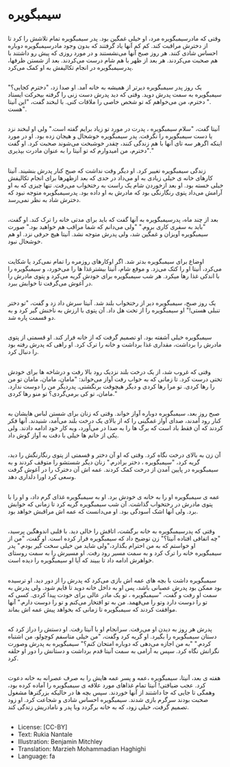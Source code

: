 # سیمبگویره

##
وقتی که مادرسیمبگویره مرد، او خیلی غمگین بود. پدر سیمبگویره تمام تلاشش را کرد تا از دخترش مراقبت کند. کم کم آنها یاد گرفتند که بدون وجود مادرسیمبگویره دوباره احساس شادی کنند. هر روز صبح آنها می‌نشستند و در مورد روزی که پیش رو داشتند با هم صحبت می‌کردند. هر بعد از ظهر با هم شام درست می‌کردند. بعد از شستن ظرفها، پدرسیمبگویره در انجام تکالیفش به او کمک می‌کرد.

##
یک روز پدر سیمبگویره دیرتر از همیشه به خانه آمد. او صدا زد، "دخترم کجایی؟" سیمبگویره به سمت پدرش دوید. وقتی که دید پدرش دست زنی را گرفته بیحرکت ایستاد ." دخترم، من می‌خواهم که تو شخص خاصی را ملاقات کنی. با لبخند گفت، "این آنیتا هست".

##
آنیتا گفت، "سلام سیمبگویره ، پدرت در مورد تو زیاد برایم گفته است." ولی او لبخند نزد یا دست سیمبگویره را نگرفت. پدر سیمبگویره خوشحال و هیجان زده بود. او در مورد اینکه اگرهر سه تای آنها با هم زندگی کنند، چقدر خوشبخت می‌شوند صحبت کرد. او گفت "دخترم، من امیدوارم که تو آنیتا را به عنوان مادرت بپذیری."

##
زندگی سیمبگویره تغییر کرد. او دیگر وقت نداشت که صبح کنار پدرش بنشیند. آنیتا کارهای خانه ی خیلی زیادی به او می‌داد در حدی که بعد ازظهرها برای انجام تکالیفش خیلی خسته بود. او بعد ازخوردن شام یک راست به رختخواب می‌رفت. تنها چیزی که به او آرامش می‌داد پتوی رنگارنگی بود که مادرش به او داده بود. پدرسیمبگویره متوجه نبود که دخترش شاد به نظر نمی‌رسد.

##
بعد از چند ماه، پدرسیمبگویره به آنها گفت که باید برای مدتی خانه را ترک کند. او گفت، "باید به سفری کاری بروم." "ولی می‌دانم که شما مراقب هم خواهید بود." صورت سیمبگویره آویزان و غمگین شد، ولی پدرش متوجه نشد. آنیتا هیچ حرفی نزد. او هم خوشحال نبود.

##
اوضاع برای سیمبگویره بدتر شد. اگر اوکارهای روزمره را تمام نمی‌کرد یا شکایت می‌کرد، آنیتا او را کتک می‌زد. و موقع شام، آنیتا بیشترغذا ها را می‌خورد، و سیمبگویره را با اندکی غذا رها میکرد. هر شب سیمبگویره برای خودش گریه می‌کرد و پتوی مادرش را در آغوش می‌گرفت تا خوابش ببرد.

##
یک روز صبح، سیمبگویره دیر از رختخواب بلند شد. آنیتا سرش داد زد و گفت، "تو دختر تنبلی هستی!" او سیمبگویره را از تخت هل داد. آن پتوی با ارزش به ناخنش گیر کرد و به دو قسمت پاره شد.

##
سیمبگویره خیلی آشفته بود. او تصمیم گرفت که از خانه فرار کند. او قسمتی از پتوی مادرش را برداشت، مقداری غذا برداشت و خانه را ترک کرد. او راهی که پدرش رفته بود را دنبال کرد.

##
وقتی که غروب شد، از یک درخت بلند نزدیک رود بالا رفت و درشاخه ها برای خودش تختی درست کرد. تا زمانی که به خواب رفت آواز می‌خواند: "مامان، مامان، مامان تو من را رها کردی. تو مرا رها کردی و دیگر هیچوقت برنگشتی. پدردیگر من را دوست ندارد. مامان، تو کی برمی‌گردی؟ تو منو رها کردی."

##
صبح روز بعد، سیمبگویره دوباره آواز خواند. وقتی که زنان برای شستن لباس هایشان به کنار رود آمدند، صدای آواز غمگینی را که از بالای یک درخت بلند می‌آمد، شنیدند. آنها فکر کردند که آن فقط باد است که برگ ها را به صدا در می‌آورد، وبه کار خود ادامه دادند. ولی یکی از خانم ها خیلی با دقت به آواز گوش داد.

##
آن زن به بالای درخت نگاه کرد. وقتی که او آن دختر و قسمتی از پتوی رنگارنگش را دید، گریه کرد، "سیمبگویره ، دختر برادرم." زنان دیگر شستشو را متوقف کردند و به سیمبگویره در پایین آمدن از درخت کمک کردند. عمه اش آن دخترک را در آغوش گرفت وسعی کرد اورا دلداری دهد.

##
عمه ی سیمبگویره او را به خانه ی خودش برد. او به سیمبگویره غذای گرم داد، و او را با پتوی مادرش در رختخواب گذاشت. آن شب سیمبگویره گریه کرد تا زمانی که خوابش برد. ولی آنها اشک آسودگی بود. او می‌دانست که عمه اش مراقبش خواهد بود.

##
وقتی که پدرسیمبگویره به خانه برگشت، اتاقش را خالی دید. با قلبی اندوهگین پرسید، "چه اتفاقی افتاده آنیتا؟" زن توضیح داد که سیمبگویره فرار کرده است. او گفت، "من از او خواستم که به من احترام بگذارد،"ولی شاید من خیلی سخت گیر بودم." پدر سیمبگویره خانه را ترک کرد و به سمت مسیر رود رفت. او مسیرش را به سمت روستای خواهرش ادامه داد تا ببیند که آیا او سیمبگویره را دیده است.

##
سیمبگویره داشت با بچه های عمه اش بازی می‌کرد که پدرش را از دور دید. او ترسیده بود ممکن بود پدرش عصبانی باشد، پس او به داخل خانه دوید تا قایم شود. ولی پدرش به سمت او رفت و گفت، "سیمبگویره ، تو یک مادر عالی برای خودت پیدا کردی. کسی که تو را دوست دارد وتو را می‌فهمد. من به تو افتخار می‌کنم و تو را دوست دارم." آنها موافقت کردند که سیمبگویره تا زمانی که بخواهد پیش عمه اش بماند.

##
پدرش هر روز به دیدن او می‌رفت. سرانجام او با آنیتا رفت. او دستش را دراز کرد که دستان سیمبگویره را بگیرد. او گریه کرد وگفت، "من خیلی متاسفم کوچولو، من اشتباه کردم." "به من اجازه می‌دهی که دوباره امتحان کنم؟" سیمبگویره به پدرش وصورت نگرانش نگاه کرد. سپس به آرامی به سمت آنیتا قدم برداشت و دستانش را دور او حلقه کرد.

##
هفته ی بعد، آنیتا، سیمبگویره ،عمه و پسر عمه هایش را به صرف عصرانه به خانه دعوت کرد. عجب ضیافتی! آنیتا تمام غذاهای مورد علاقه ی سیمبگویره را آماده کرده بود، وهمگی تا جایی که جا داشتند از آنها خوردند. سپس بچه ها در حالیکه بزرگترها مشغول صحبت بودند سرگرم بازی شدند. سیمبگویره احساس شادی و شجاعت کرد. او زود تصمیم گرفت، خیلی زود، که به خانه برگردد وبا پدر و نامادریش زندگی کند.

##
* License: [CC-BY]
* Text: Rukia Nantale
* Illustration: Benjamin Mitchley
* Translation: Marzieh Mohammadian Haghighi
* Language: fa
